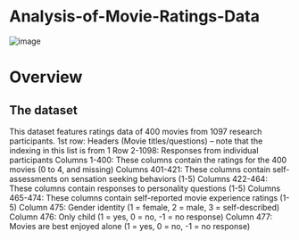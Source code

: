 # Analysis-of-Movie-Ratings-Data

![image](https://github.com/marynwangwu/Analysis-of-Movie-Ratings-Data/assets/117786559/79ca83ae-2cd8-4144-aacb-4a30988ebd5d)

# Overview

## The dataset

This dataset features ratings data of 400 movies from 1097 research participants. 1st row: Headers (Movie titles/questions) – note that the indexing in this list is from 1
Row 2-1098: Responses from individual participants
Columns 1-400: These columns contain the ratings for the 400 movies (0 to 4, and missing)
Columns 401-421: These columns contain self-assessments on sensation seeking behaviors (1-5)
Columns 422-464: These columns contain responses to personality questions (1-5)
Columns 465-474: These columns contain self-reported movie experience ratings (1-5)
Column 475: Gender identity (1 = female, 2 = male, 3 = self-described)
Column 476: Only child (1 = yes, 0 = no, -1 = no response)
Column 477: Movies are best enjoyed alone (1 = yes, 0 = no, -1 = no response)
